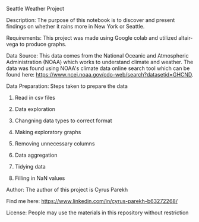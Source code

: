 Seattle Weather Project

Description: The purpose of this notebook is to discover and present findings on whether it rains more in New York or Seattle. 

Requirements: This project was made using Google colab and utilized altair-vega to produce graphs.

Data Source: This data comes from the National Oceanic and Atmospheric Administration (NOAA) which works to understand climate and weather. The data was found using NOAA's climate data online search tool which can be found here: https://www.ncei.noaa.gov/cdo-web/search?datasetid=GHCND. 

Data Preparation: Steps taken to prepare the data 

1. Read in csv files

2. Data exploration

3. Changning data types to correct format

4. Making exploratory graphs

5. Removing unnecessary columns

6. Data aggregation

7. Tidying data

8. Filling in NaN values

Author: The author of this project is Cyrus Parekh

Find me here: https://www.linkedin.com/in/cyrus-parekh-b63272268/

License: People may use the materials in this repository without restriction
